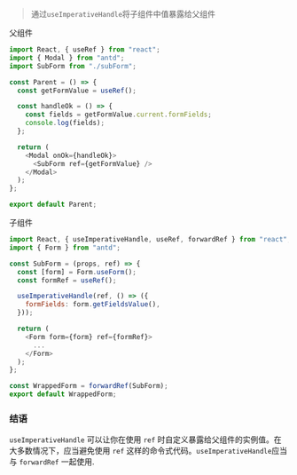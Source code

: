 > 通过`useImperativeHandle`将子组件中值暴露给父组件

父组件

```js
import React, { useRef } from "react";
import { Modal } from "antd";
import SubForm from "./subForm";

const Parent = () => {
  const getFormValue = useRef();

  const handleOk = () => {
    const fields = getFormValue.current.formFields;
    console.log(fields);
  };

  return (
    <Modal onOk={handleOk}>
      <SubForm ref={getFormValue} />
    </Modal>
  );
};

export default Parent;
```

子组件

```js
import React, { useImperativeHandle, useRef, forwardRef } from "react";
import { Form } from "antd";

const SubForm = (props, ref) => {
  const [form] = Form.useForm();
  const formRef = useRef();

  useImperativeHandle(ref, () => ({
    formFields: form.getFieldsValue(),
  }));

  return (
    <Form form={form} ref={formRef}>
      ...
    </Form>
  );
};

const WrappedForm = forwardRef(SubForm);
export default WrappedForm;
```

### 结语

`useImperativeHandle` 可以让你在使用 `ref` 时自定义暴露给父组件的实例值。在大多数情况下，应当避免使用 `ref` 这样的命令式代码。`useImperativeHandle`应当与 `forwardRef` 一起使用.
